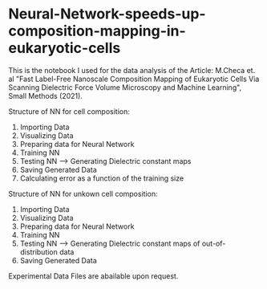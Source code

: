 # Neural-Network-speeds-up-composition-mapping-in-eukaryotic-cells

This is the notebook I used for the data analysis of the Article: M.Checa et. al "Fast Label-Free Nanoscale Composition Mapping of Eukaryotic Cells Via Scanning Dielectric Force Volume Microscopy and Machine Learning", Small Methods (2021).

Structure of NN for cell composition:

  1. Importing Data
  2. Visualizing Data
  3. Preparing data for Neural Network
  4. Training NN
  5. Testing NN --> Generating Dielectric constant maps
  6. Saving Generated Data
  7. Calculating error as a function of the training size

Structure of NN for unkown cell composition:

  1. Importing Data
  2. Visualizing Data
  3. Preparing data for Neural Network
  4. Training NN
  5. Testing NN --> Generating Dielectric constant maps of out-of-distribution data
  6. Saving Generated Data
  
Experimental Data Files are abailable upon request.
